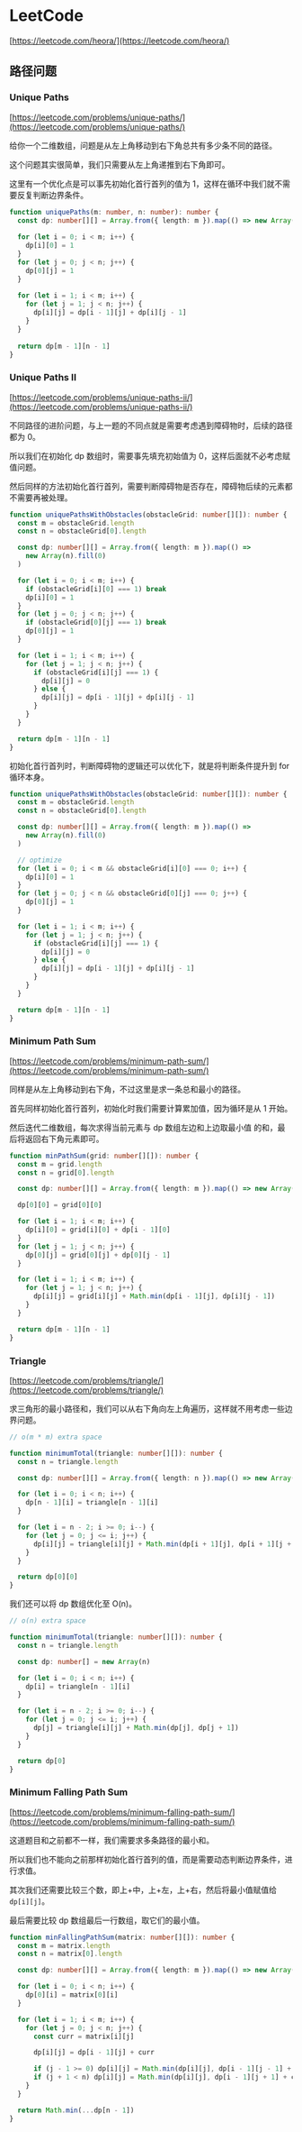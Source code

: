 # LeetCode

[https://leetcode.com/heora/](https://leetcode.com/heora/)

## 路径问题

### Unique Paths

[https://leetcode.com/problems/unique-paths/](https://leetcode.com/problems/unique-paths/)

给你一个二维数组，问题是从左上角移动到右下角总共有多少条不同的路径。

这个问题其实很简单，我们只需要从左上角递推到右下角即可。

这里有一个优化点是可以事先初始化首行首列的值为 1，这样在循环中我们就不需要反复判断边界条件。

```typescript
function uniquePaths(m: number, n: number): number {
  const dp: number[][] = Array.from({ length: m }).map(() => new Array(n))
  
  for (let i = 0; i < m; i++) {
    dp[i][0] = 1
  }
  for (let j = 0; j < n; j++) {
    dp[0][j] = 1
  }
  
  for (let i = 1; i < m; i++) {
    for (let j = 1; j < n; j++) {
      dp[i][j] = dp[i - 1][j] + dp[i][j - 1]
    }
  }
  
  return dp[m - 1][n - 1]
}
```

### Unique Paths II

[https://leetcode.com/problems/unique-paths-ii/](https://leetcode.com/problems/unique-paths-ii/)

不同路径的进阶问题，与上一题的不同点就是需要考虑遇到障碍物时，后续的路径都为 0。

所以我们在初始化 dp 数组时，需要事先填充初始值为 0，这样后面就不必考虑赋值问题。

然后同样的方法初始化首行首列，需要判断障碍物是否存在，障碍物后续的元素都不需要再被处理。

```typescript
function uniquePathsWithObstacles(obstacleGrid: number[][]): number {
  const m = obstacleGrid.length
  const n = obstacleGrid[0].length

  const dp: number[][] = Array.from({ length: m }).map(() =>
    new Array(n).fill(0)
  )

  for (let i = 0; i < m; i++) {
    if (obstacleGrid[i][0] === 1) break
    dp[i][0] = 1
  }
  for (let j = 0; j < n; j++) {
    if (obstacleGrid[0][j] === 1) break
    dp[0][j] = 1
  }

  for (let i = 1; i < m; i++) {
    for (let j = 1; j < n; j++) {
      if (obstacleGrid[i][j] === 1) {
        dp[i][j] = 0
      } else {
        dp[i][j] = dp[i - 1][j] + dp[i][j - 1]
      }
    }
  }

  return dp[m - 1][n - 1]
}
```

初始化首行首列时，判断障碍物的逻辑还可以优化下，就是将判断条件提升到 for 循环本身。

```typescript
function uniquePathsWithObstacles(obstacleGrid: number[][]): number {
  const m = obstacleGrid.length
  const n = obstacleGrid[0].length

  const dp: number[][] = Array.from({ length: m }).map(() =>
    new Array(n).fill(0)
  )

  // optimize
  for (let i = 0; i < m && obstacleGrid[i][0] === 0; i++) {
    dp[i][0] = 1
  }
  for (let j = 0; j < n && obstacleGrid[0][j] === 0; j++) {
    dp[0][j] = 1
  }

  for (let i = 1; i < m; i++) {
    for (let j = 1; j < n; j++) {
      if (obstacleGrid[i][j] === 1) {
        dp[i][j] = 0
      } else {
        dp[i][j] = dp[i - 1][j] + dp[i][j - 1]
      }
    }
  }

  return dp[m - 1][n - 1]
}
```

### Minimum Path Sum

[https://leetcode.com/problems/minimum-path-sum/](https://leetcode.com/problems/minimum-path-sum/)

同样是从左上角移动到右下角，不过这里是求一条总和最小的路径。

首先同样初始化首行首列，初始化时我们需要计算累加值，因为循环是从 1 开始。

然后迭代二维数组，每次求得当前元素与 dp 数组左边和上边取最小值 的和，最后将返回右下角元素即可。

```typescript
function minPathSum(grid: number[][]): number {
  const m = grid.length
  const n = grid[0].length

  const dp: number[][] = Array.from({ length: m }).map(() => new Array(n))

  dp[0][0] = grid[0][0]

  for (let i = 1; i < m; i++) {
    dp[i][0] = grid[i][0] + dp[i - 1][0]
  }
  for (let j = 1; j < n; j++) {
    dp[0][j] = grid[0][j] + dp[0][j - 1]
  }

  for (let i = 1; i < m; i++) {
    for (let j = 1; j < n; j++) {
      dp[i][j] = grid[i][j] + Math.min(dp[i - 1][j], dp[i][j - 1])
    }
  }

  return dp[m - 1][n - 1]
}
```

### Triangle

[https://leetcode.com/problems/triangle/](https://leetcode.com/problems/triangle/)

求三角形的最小路径和，我们可以从右下角向左上角遍历，这样就不用考虑一些边界问题。

```typescript
// o(m * m) extra space

function minimumTotal(triangle: number[][]): number {
  const n = triangle.length

  const dp: number[][] = Array.from({ length: n }).map(() => new Array(n))

  for (let i = 0; i < n; i++) {
    dp[n - 1][i] = triangle[n - 1][i]
  }

  for (let i = n - 2; i >= 0; i--) {
    for (let j = 0; j <= i; j++) {
      dp[i][j] = triangle[i][j] + Math.min(dp[i + 1][j], dp[i + 1][j + 1])
    }
  }

  return dp[0][0]
}
```

我们还可以将 dp 数组优化至 O(n)。

```typescript
// o(n) extra space

function minimumTotal(triangle: number[][]): number {
  const n = triangle.length

  const dp: number[] = new Array(n)

  for (let i = 0; i < n; i++) {
    dp[i] = triangle[n - 1][i]
  }

  for (let i = n - 2; i >= 0; i--) {
    for (let j = 0; j <= i; j++) {
      dp[j] = triangle[i][j] + Math.min(dp[j], dp[j + 1])
    }
  }

  return dp[0]
}
```

### Minimum Falling Path Sum

[https://leetcode.com/problems/minimum-falling-path-sum/](https://leetcode.com/problems/minimum-falling-path-sum/)

这道题目和之前都不一样，我们需要求多条路径的最小和。

所以我们也不能向之前那样初始化首行首列的值，而是需要动态判断边界条件，进行求值。

其次我们还需要比较三个数，即上+中，上+左，上+右，然后将最小值赋值给 `dp[i][j]`。

最后需要比较 dp 数组最后一行数组，取它们的最小值。

```typescript
function minFallingPathSum(matrix: number[][]): number {
  const m = matrix.length
  const n = matrix[0].length

  const dp: number[][] = Array.from({ length: m }).map(() => new Array(n))

  for (let i = 0; i < n; i++) {
    dp[0][i] = matrix[0][i]
  }

  for (let i = 1; i < m; i++) {
    for (let j = 0; j < n; j++) {
      const curr = matrix[i][j]

      dp[i][j] = dp[i - 1][j] + curr

      if (j - 1 >= 0) dp[i][j] = Math.min(dp[i][j], dp[i - 1][j - 1] + curr)
      if (j + 1 < n) dp[i][j] = Math.min(dp[i][j], dp[i - 1][j + 1] + curr)
    }
  }

  return Math.min(...dp[n - 1])
}
```

